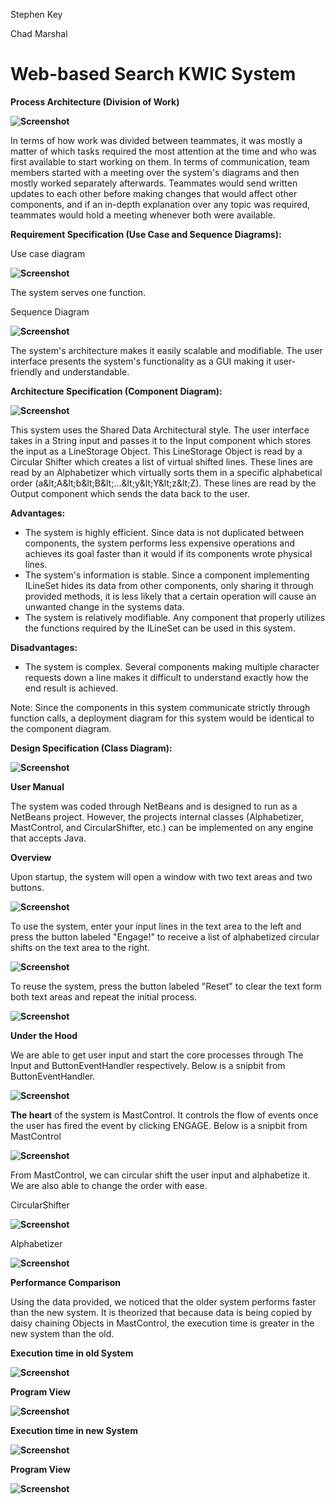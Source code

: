 Stephen Key

Chad Marshal

# Web-based Search KWIC System

**Process Architecture (Division of Work)**

**![Screenshot](https://github.com/LordFreezer/Web-Based-Search-Engine-KWIC/blob/Assets/sha16.png)**

In terms of how work was divided between teammates, it was mostly a matter of which tasks required the most attention at the time and who was first available to start working on them. In terms of communication, team members started with a meeting over the system&#39;s diagrams and then mostly worked separately afterwards. Teammates would send written updates to each other before making changes that would affect other components, and if an in-depth explanation over any topic was required, teammates would hold a meeting whenever both were available.

**Requirement Specification (Use Case and Sequence Diagrams):**

Use case diagram

**![Screenshot](https://github.com/LordFreezer/Web-Based-Search-Engine-KWIC/blob/Assets/sha1.png)**

The system serves one function.

Sequence Diagram

**![Screenshot](https://github.com/LordFreezer/Web-Based-Search-Engine-KWIC/blob/Assets/sha2.png)**

The system&#39;s architecture makes it easily scalable and modifiable. The user interface presents the system&#39;s functionality as a GUI making it user-friendly and understandable.

**Architecture Specification (Component Diagram):**

**![Screenshot](https://github.com/LordFreezer/Web-Based-Search-Engine-KWIC/blob/Assets/sha3.png)**

This system uses the Shared Data Architectural style. The user interface takes in a String input and passes it to the Input component which stores the input as a LineStorage Object. This LineStorage Object is read by a Circular Shifter which creates a list of virtual shifted lines. These lines are read by an Alphabetizer which virtually sorts them in a specific alphabetical order (a\&lt;A\&lt;b\&lt;B\&lt;…\&lt;y\&lt;Y\&lt;z\&lt;Z). These lines are read by the Output component which sends the data back to the user.

**Advantages:**

- The system is highly efficient. Since data is not duplicated between components, the system performs less expensive operations and achieves its goal faster than it would if its components wrote physical lines.
- The system&#39;s information is stable. Since a component implementing ILineSet hides its data from other components, only sharing it through provided methods, it is less likely that a certain operation will cause an unwanted change in the systems data.
- The system is relatively modifiable. Any component that properly utilizes the functions required by the ILineSet can be used in this system.

**Disadvantages:**

- The system is complex. Several components making multiple character requests down a line makes it difficult to understand exactly how the end result is achieved.

Note: Since the components in this system communicate strictly through function calls, a deployment diagram for this system would be identical to the component diagram.

**Design Specification (Class Diagram):**

**![Screenshot](https://github.com/LordFreezer/Web-Based-Search-Engine-KWIC/blob/Assets/sha4.png)**

**User Manual**

The system was coded through NetBeans and is designed to run as a NetBeans project. However, the projects internal classes (Alphabetizer, MastControl, and CircularShifter, etc.) can be implemented on any engine that accepts Java.

**Overview**

Upon startup, the system will open a window with two text areas and two buttons.

**![Screenshot](https://github.com/LordFreezer/Web-Based-Search-Engine-KWIC/blob/Assets/sha5.png)**

To use the system, enter your input lines in the text area to the left and press the button labeled &quot;Engage!&quot; to receive a list of alphabetized circular shifts on the text area to the right.

**![Screenshot](https://github.com/LordFreezer/Web-Based-Search-Engine-KWIC/blob/Assets/sha6.png)**

To reuse the system, press the button labeled &quot;Reset&quot; to clear the text form both text areas and repeat the initial process.

**![Screenshot](https://github.com/LordFreezer/Web-Based-Search-Engine-KWIC/blob/Assets/sha7.png)**

**Under the Hood**

We are able to get user input and start the core processes through The Input and ButtonEventHandler respectively. Below is a snipbit from ButtonEventHandler.

**![Screenshot](https://github.com/LordFreezer/Web-Based-Search-Engine-KWIC/blob/Assets/sha8.png)**

**The heart** of the system is MastControl. It controls the flow of events once the user has fired the event by clicking ENGAGE. Below is a snipbit from MastControl

**![Screenshot](https://github.com/LordFreezer/Web-Based-Search-Engine-KWIC/blob/Assets/sha9.png)**

From MastControl, we can circular shift the user input and alphabetize it. We are also able to change the order with ease.

CircularShifter

**![Screenshot](https://github.com/LordFreezer/Web-Based-Search-Engine-KWIC/blob/Assets/sha10.png)**

Alphabetizer

**![Screenshot](https://github.com/LordFreezer/Web-Based-Search-Engine-KWIC/blob/Assets/sha11.png)**

**Performance Comparison**

Using the data provided, we noticed that the older system performs faster than the new system. It is theorized that because data is being copied by daisy chaining Objects in MastControl, the execution time is greater in the new system than the old.

**Execution time in old System**

**![Screenshot](https://github.com/LordFreezer/Web-Based-Search-Engine-KWIC/blob/Assets/sha12.png)**

**Program View**

**![Screenshot](https://github.com/LordFreezer/Web-Based-Search-Engine-KWIC/blob/Assets/sha13.png)**

**Execution time in new System**

**![Screenshot](https://github.com/LordFreezer/Web-Based-Search-Engine-KWIC/blob/Assets/sha14.png)**

**Program View**

**![Screenshot](https://github.com/LordFreezer/Web-Based-Search-Engine-KWIC/blob/Assets/sha15.png)**